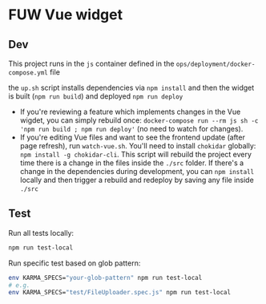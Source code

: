 # FUW Vue widget

## Dev

This project runs in the `js` container defined in the `ops/deployment/docker-compose.yml` file

the `up.sh` script installs dependencies via `npm install` and then the widget is built (`npm run build`) and deployed `npm run deploy`

- If you're reviewing a feature which implements changes in the Vue wigdet, you can simply rebuild once: `docker-compose run --rm js sh -c 'npm run build ; npm run deploy'` (no need to watch for changes).
- If you're editing Vue files and want to see the frontend update (after page refresh), run `watch-vue.sh`. You'll need to install `chokidar` globally: `npm install -g chokidar-cli`. This script will rebuild the project every time there is a change in the files inside the `./src` folder. If there's a change in the dependencies during development, you can `npm install` locally and then trigger a rebuild and redeploy by saving any file inside `./src`


## Test

Run all tests locally:

```sh
npm run test-local
```

Run specific test based on glob pattern:

```sh
env KARMA_SPECS="your-glob-pattern" npm run test-local
# e.g.
env KARMA_SPECS="test/FileUploader.spec.js" npm run test-local
```